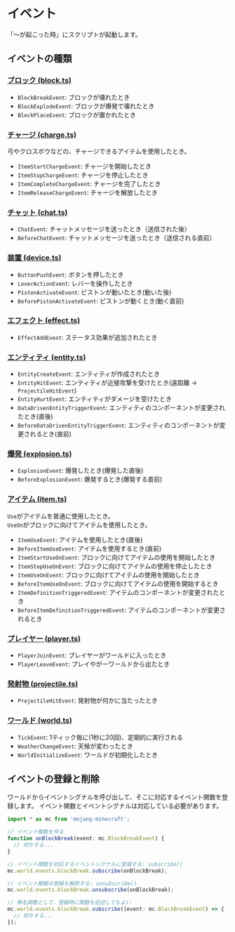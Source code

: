 # イベント

「～が起こった時」にスクリプトが起動します。


## イベントの種類

### [ブロック (block.ts)](./block.ts)

* `BlockBreakEvent`: ブロックが壊れたとき
* `BlockExplodeEvent`: ブロックが爆発で壊れたとき
* `BlockPlaceEvent`: ブロックが置かれたとき


### [チャージ (charge.ts)](./charge.ts)

弓やクロスボウなどの、チャージできるアイテムを使用したとき。

* `ItemStartChargeEvent`: チャージを開始したとき
* `ItemStopChargeEvent`: チャージを停止したとき
* `ItemCompleteChargeEvent`: チャージを完了したとき
* `ItemReleaseChargeEvent`: チャージを解放したとき


### [チャット (chat.ts)](./chat.ts)

* `ChatEvent`: チャットメッセージを送ったとき（送信された後）
* `BeforeChatEvent`: チャットメッセージを送ったとき（送信される直前）


### [装置 (device.ts)](./device.ts)

* `ButtonPushEvent`: ボタンを押したとき
* `LeverActionEvent`: レバーを操作したとき
* `PistonActivateEvent`: ピストンが動いたとき(動いた後)
* `BeforePistonActivateEvent`: ピストンが動くとき(動く直前)


### [エフェクト (effect.ts)](./effect.ts)

* `EffectAddEvent`: ステータス効果が追加されたとき


### [エンティティ (entity.ts)](./entity.ts)

* `EntityCreateEvent`: エンティティが作成されたとき
* `EntityHitEvent`: エンティティが近接攻撃を受けたとき(遠距離 -> `ProjectileHitEvent`)
* `EntityHurtEvent`: エンティティがダメージを受けたとき
* `DataDrivenEntityTriggerEvent`: エンティティのコンポーネントが変更されたとき(直後)
* `BeforeDataDrivenEntityTriggerEvent`: エンティティのコンポーネントが変更されるとき(直前)


### [爆発 (explosion.ts)](./explosion.ts)

* `ExplosionEvent`: 爆発したとき(爆発した直後)
* `BeforeExplosionEvent`: 爆発するとき(爆発する直前)


### [アイテム (item.ts)](./item.ts)

`Use`がアイテムを普通に使用したとき。  
`UseOn`がブロックに向けてアイテムを使用したとき。

* `ItemUseEvent`: アイテムを使用したとき(直後)
* `BeforeItemUseEvent`: アイテムを使用するとき(直前)
* `ItemStartUseOnEvent`: ブロックに向けてアイテムの使用を開始したとき
* `ItemStopUseOnEvent`: ブロックに向けてアイテムの使用を停止したとき
* `ItemUseOnEvent`: ブロックに向けてアイテムの使用を開始したとき
* `BeforeItemUseOnEvent`: ブロックに向けてアイテムの使用を開始するとき
* `ItemDefinitionTriggeredEvent`: アイテムのコンポーネントが変更されたとき
* `BeforeItemDefinitionTriggeredEvent`: アイテムのコンポーネントが変更されるとき


### [プレイヤー (player.ts)](./player.ts)

* `PlayerJoinEvent`: プレイヤーがワールドに入ったとき
* `PlayerLeaveEvent`: プレイやがーワールドから出たとき


### [発射物 (projectile.ts)](./projectile.ts)

* `ProjectileHitEvent`: 発射物が何かに当たったとき


### [ワールド (world.ts)](./world.ts)

* `TickEvent`: 1ティック毎に(1秒に20回)、定期的に実行される
* `WeatherChangeEvent`: 天候が変わったとき
* `WorldInitializeEvent`: ワールドが初期化したとき


## イベントの登録と削除

ワールドからイベントシグナルを呼び出して、そこに対応するイベント関数を登録します。
イベント関数とイベントシグナルは対応している必要があります。


```typescript
import * as mc from 'mojang-minecraft';

// イベント関数を作る
function onBlockBreak(event: mc.BlockBreakEvent) {
  // 何かする...
}

// イベント関数を対応するイベントシグナルに登録する: subscribe()
mc.world.events.blockBreak.subscribe(onBlockBreak);

// イベント関数の登録を解除する: unsubscribe()
mc.world.events.blockBreak.unsubscribe(onBlockBreak);

// 無名関数として、登録時に関数を記述してもよい
mc.world.events.blockBreak.subscribe((event: mc.BlockBreakEvent) => {
  // 何かする...
});

